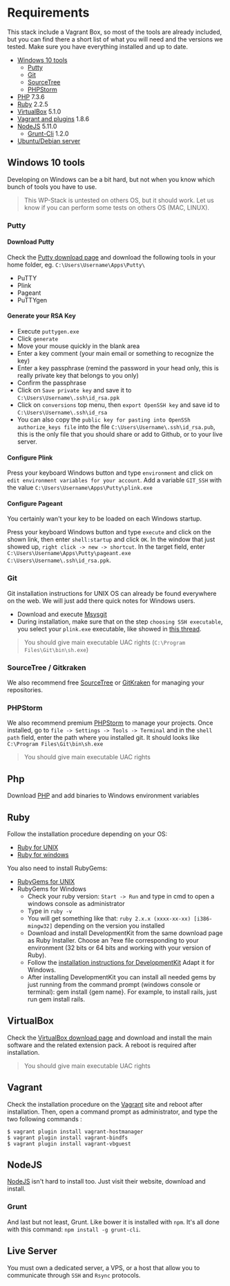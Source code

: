 Requirements
============

This stack include a Vagrant Box, so most of the tools are already included, but you can find there a short list of what
you will need and the versions we tested. Make sure you have everything installed and up to date.

* [Windows 10 tools](#windows-10-tools)
  - [Putty](#putty)
  - [Git](#git)
  - [SourceTree](#sourcetree)
  - [PHPStorm](#phpstorm)
* [PHP](#php) 7.3.6
* [Ruby](#ruby) 2.2.5
* [VirtualBox](#virtualBox) 5.1.0
* [Vagrant and plugins](#Vagrant) 1.8.6
* [NodeJS](#NodeJS) 5.11.0
  - [Grunt-Cli](#Grunt) 1.2.0
* [Ubuntu/Debian server](#Live-Server)

Windows 10 tools
----------------

Developing on Windows can be a bit hard, but not when you know which bunch of tools you have to use.

> This WP-Stack is untested on others OS, but it should work. Let us know if you can perform some tests on others
> OS (MAC, LINUX).

### Putty

#### Download Putty

Check the [Putty download page](http://www.chiark.greenend.org.uk/~sgtatham/putty/download.html) and download the
following tools in your home folder, eg. `C:\Users\Username\Apps\Putty\`

- PuTTY
- Plink
- Pageant
- PuTTYgen

#### Generate your RSA Key

- Execute `puttygen.exe`
- Click `generate`
- Move your mouse quickly in the blank area
- Enter a key comment (your main email or something to recognize the key)
- Enter a key passphrase (remind the password in your head only, this is really private key that belongs to you only)
- Confirm the passphrase
- Click on `Save private key` and save it to `C:\Users\Username\.ssh\id_rsa.ppk`
- Click on `conversions` top menu, then `export OpenSSH key` and save id to `C:\Users\Username\.ssh\id_rsa`
- You can also copy the `public key for pasting into OpenSSh authorize_keys file` into the file
  `C:\Users\Username\.ssh\id_rsa.pub`, this is the only file that you should share or add to Github, or to your live
  server.

#### Configure Plink

Press your keyboard Windows button and type `environment` and click on `edit environment variables for your account`.
Add a variable `GIT_SSH` with the value `C:\Users\Username\Apps\Putty\plink.exe`

#### Configure Pageant

You certainly wan't your key to be loaded on each Windows startup.

Press your keyboard Windows button and type `execute` and click on the shown link, then enter `shell:startup` and click
`OK`. In the window that just showed up, `right click -> new -> shortcut`. In the target field, enter
`C:\Users\Username\Apps\Putty\pageant.exe C:\Users\Username\.ssh\id_rsa.ppk`.

### Git

Git installation instructions for UNIX OS can already be found everywhere on the web. We will just add there quick notes
for Windows users.

- Download and execute [Msysgit](https://git-for-windows.github.io/)
- During installation, make sure that on the step `choosing SSH executable`, you select your `plink.exe` executable,
  like showed in [this thread](http://stackoverflow.com/questions/2985074/configure-git-to-use-plink).

> You should give main executable UAC rights (`C:\Program Files\Git\bin\sh.exe`)

### SourceTree / Gitkraken

We also recommend free [SourceTree](http://www.sourcetreeapp.com/) or [GitKraken](https://www.gitkraken.com/) for
managing your repositories.

### PHPStorm

We also recommend premium [PHPStorm](https://www.jetbrains.com/phpstorm/) to manage your projects.
Once installed, go to `file -> Settings -> Tools -> Terminal` and in the `shell path` field, enter the path where
you installed git. It should looks like `C:\Program Files\Git\bin\sh.exe`

> You should give main executable UAC rights

Php
---

Download [PHP](https://www.php.net/downloads.php) and add binaries to Windows environment variables

Ruby
----

Follow the installation procedure depending on your OS:

- [Ruby for UNIX](https://www.ruby-lang.org/en/downloads/)
- [Ruby for windows](http://rubyinstaller.org/)

You also need to install RubyGems:

- [RubyGems for UNIX](https://rubygems.org/pages/download)
- RubyGems for Windows
  - Check your ruby version: `Start -> Run` and type in cmd to open a windows console as administrator
  - Type in `ruby -v`
  - You will get something like that: `ruby 2.x.x (xxxx-xx-xx) [i386-mingw32]` depending on the version you
    installed
  - Download and install DevelopmentKit from the same download page as Ruby Installer. Choose an ?exe file corresponding
    to your environment (32 bits or 64 bits and working with your version of Ruby).
  - Follow the [installation instructions for DevelopmentKit](https://github.com/oneclick/rubyinstaller/wiki/Development-Kit)
    Adapt it for Windows.
  - After installing DevelopmentKit you can install all needed gems by just running from the command prompt (windows
  console or terminal): gem install {gem name}. For example, to install rails, just run gem install rails.

VirtualBox
----------

Check the [VirtualBox download page](https://www.virtualbox.org/wiki/Downloads) and download and install the main
software and the related extension pack. A reboot is required after installation.

> You should give main executable UAC rights

Vagrant
-------

Check the installation procedure on the [Vagrant](http://www.vagrantup.com/) site and reboot after installation.
Then, open a command prompt as administrator, and type the two following commands :
```
$ vagrant plugin install vagrant-hostmanager
$ vagrant plugin install vagrant-bindfs
$ vagrant plugin install vagrant-vbguest
```

NodeJS
------

[NodeJS](http://nodejs.org/) isn't hard to install too. Just visit their website, download and install.

### Grunt

And last but not least, Grunt. Like bower it is installed with `npm`. It's all done with this command:
`npm install -g grunt-cli`.

Live Server
-----------

You must own a dedicated server, a VPS, or a host that allow you to communicate through `SSH` and `Rsync` protocols.